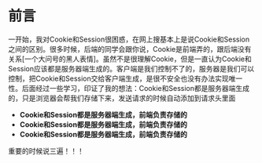 # 前言

一开始，我对Cookie和Session很困惑，在网上搜基本上是说Cookie和Session之间的区别。很多时候，后端的同学会跟你说，Cookie是前端弄的，跟后端没有关系[一个大问号的黑人表情]。虽然不是很理解Cookie，但是一直认为Cookie和Session应该都是服务器端生成的。客户端是我们控制不了的，服务器是我们可以控制，把Cookie和Session交给客户端生成，是很不安全也没有办法实现唯一性。后面经过一些学习，印证了我的想法：Cookie和Session都是服务器端生成的，只是浏览器会帮我们存储下来，发送请求的时候自动添加到请求头里面

- **Cookie和Session都是服务器端生成，前端负责存储的**
- **Cookie和Session都是服务器端生成，前端负责存储的**
- **Cookie和Session都是服务器端生成，前端负责存储的**

重要的时候说三遍！！！
